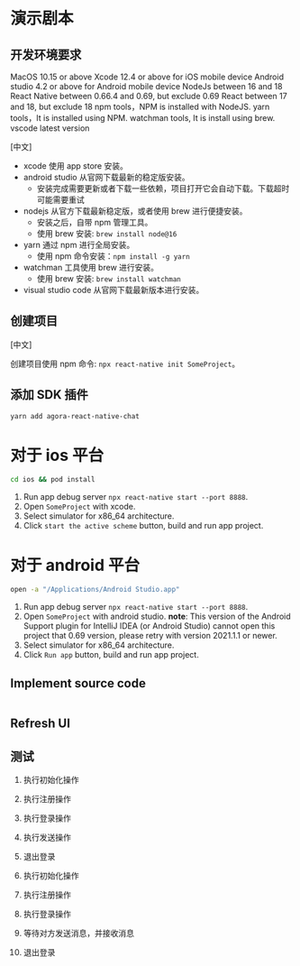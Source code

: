 # 演示剧本

## 开发环境要求

MacOS 10.15 or above
Xcode 12.4 or above for iOS mobile device
Android studio 4.2 or above for Android mobile device
NodeJs between 16 and 18
React Native between 0.66.4 and 0.69, but exclude 0.69
React between 17 and 18, but exclude 18
npm tools，NPM is installed with NodeJS.
yarn tools，It is installed using NPM.
watchman tools, It is install using brew.
vscode latest version

[中文]

- xcode 使用 app store 安装。
- android studio 从官网下载最新的稳定版安装。
  - 安装完成需要更新或者下载一些依赖，项目打开它会自动下载。下载超时可能需要重试
- nodejs 从官方下载最新稳定版，或者使用 brew 进行便捷安装。
  - 安装之后，自带 npm 管理工具。
  - 使用 brew 安装: `brew install node@16`
- yarn 通过 npm 进行全局安装。
  - 使用 npm 命令安装：`npm install -g yarn`
- watchman 工具使用 brew 进行安装。
  - 使用 brew 安装: `brew install watchman`
- visual studio code 从官网下载最新版本进行安装。

## 创建项目

[中文]

创建项目使用 npm 命令: `npx react-native init SomeProject`。

## 添加 SDK 插件

```sh
yarn add agora-react-native-chat
```

# 对于 ios 平台

```sh
cd ios && pod install
```

1. Run app debug server `npx react-native start --port 8888`.
2. Open `SomeProject` with xcode.
3. Select simulator for x86_64 architecture.
4. Click `start the active scheme` button, build and run app project.

# 对于 android 平台

```sh
open -a "/Applications/Android Studio.app"
```

1. Run app debug server `npx react-native start --port 8888`.
2. Open `SomeProject` with android studio.
   **note**: This version of the Android Support plugin for IntelliJ IDEA (or Android Studio) cannot open this project that 0.69 version, please retry with version 2021.1.1 or newer.
3. Select simulator for x86_64 architecture.
4. Click `Run app` button, build and run app project.

## Implement source code

```javascript

```

## Refresh UI

## 测试

1. 执行初始化操作
2. 执行注册操作
3. 执行登录操作
4. 执行发送操作
5. 退出登录

6. 执行初始化操作
7. 执行注册操作
8. 执行登录操作
9. 等待对方发送消息，并接收消息
10. 退出登录
